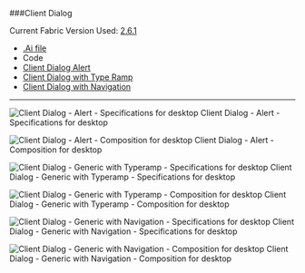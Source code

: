 ###Client Dialog

Current Fabric Version Used: [2.6.1](https://github.com/OfficeDev/office-ui-fabric-core/releases/tag/2.6.1)

* [.Ai file](https://github.com/OfficeDev/Office-Add-in-UX-Design-Patterns/blob/master/Patterns/Source%20Files/Client_Dialog.ai?raw=true)
* Code
 * [Client Dialog Alert](https://github.com/OfficeDev/Office-Add-in-UX-Design-Patterns-Code/tree/master/templates/dialog/alert)
 * [Client Dialog with Type Ramp](https://github.com/OfficeDev/Office-Add-in-UX-Design-Patterns-Code/tree/master/templates/dialog/typeramp)
 * [Client Dialog with Navigation](https://github.com/OfficeDev/Office-Add-in-UX-Design-Patterns-Code/tree/master/templates/dialog/navigation)

***

![Client Dialog - Alert - Specifications for desktop](https://raw.githubusercontent.com/OfficeDev/Office-Add-in-UX-Design-Patterns/master/Patterns/Assets/Client_Dialog/ClientDialog_Alert_Desktop%20Task%20Pane%20Callouts.png)
Client Dialog - Alert - Specifications for desktop 


![Client Dialog - Alert - Composition for desktop](https://raw.githubusercontent.com/OfficeDev/Office-Add-in-UX-Design-Patterns/master/Patterns/Assets/Client_Dialog/ClientDialog_Alert_Desktop%20Task%20Pane.png)
Client Dialog - Alert - Composition for desktop


![Client Dialog - Generic with Typeramp - Specifications for desktop](https://raw.githubusercontent.com/OfficeDev/Office-Add-in-UX-Design-Patterns/master/Patterns/Assets/Client_Dialog/ClientDialog_Alert_Desktop%20Content%20Window%20Callouts.png)
Client Dialog - Generic with Typeramp  - Specifications for desktop

![Client Dialog - Generic with Typeramp  - Composition for desktop](https://raw.githubusercontent.com/OfficeDev/Office-Add-in-UX-Design-Patterns/master/Patterns/Assets/Client_Dialog/ClientDialog_Alert-06.png)
Client Dialog - Generic with Typeramp  - Composition for desktop


![Client Dialog - Generic with Navigation - Specifications for desktop](https://raw.githubusercontent.com/OfficeDev/Office-Add-in-UX-Design-Patterns/master/Patterns/Assets/Client_Dialog/ClientDialog_Alert_Desktop%20Content%20Window.png)
Client Dialog - Generic with Navigation - Specifications for desktop


![Client Dialog - Generic with Navigation - Composition for desktop](https://raw.githubusercontent.com/OfficeDev/Office-Add-in-UX-Design-Patterns/master/Patterns/Assets/Client_Dialog/ClientDialog_Alert-07.png)
Client Dialog - Generic with Navigation - Composition for desktop
